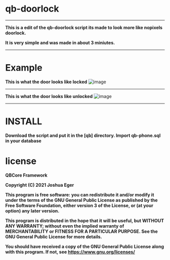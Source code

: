# qb-doorlock
--------------------------------------------------------------------------
**This is a edit of the qb-doorlock script its made to look more like nopixels doorlock.**  

**It is very simple and was made in about 3 miniutes.**


--------------------------------------------------------------------------
# Example

**This is what the door looks like locked**
![image](https://user-images.githubusercontent.com/81651125/165208585-fa6c055e-c2a0-4d99-a469-e371c9919651.png)

--------------------------------------------------------------------------

**This is what the door looks like unlocked**
![image](https://user-images.githubusercontent.com/81651125/165208711-5e57bf5a-db33-4bc9-b511-6220955f4021.png)

--------------------------------------------------------------------------
# INSTALL

**Download the script and put it in the [qb] directory.
Import qb-phone.sql in your database**






# license 
**QBCore Framework**

**Copyright (C) 2021 Joshua Eger**


**This program is free software: you can redistribute it and/or modify
it under the terms of the GNU General Public License as published by
the Free Software Foundation, either version 3 of the License, or
(at your option) any later version.**


**This program is distributed in the hope that it will be useful,
but WITHOUT ANY WARRANTY; without even the implied warranty of
MERCHANTABILITY or FITNESS FOR A PARTICULAR PURPOSE.  See the
GNU General Public License for more details.**


**You should have received a copy of the GNU General Public License
along with this program.  If not, see <https://www.gnu.org/licenses/>**
